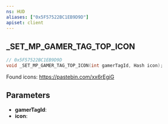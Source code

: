 ```yaml
---
ns: HUD
aliases: ["0x5F57522BC1EB9D9D"]
apiset: client
---
```

## _SET_MP_GAMER_TAG_TOP_ICON

```c
// 0x5F57522BC1EB9D9D
void _SET_MP_GAMER_TAG_TOP_ICON(int gamerTagId, Hash icon);
```

Found icons: https://pastebin.com/xx6rEgiG

## Parameters
* **gamerTagId**:
* **icon**:
